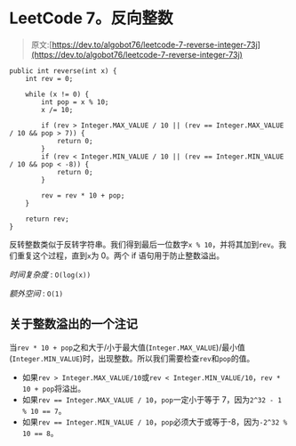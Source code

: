 # LeetCode 7。反向整数

> 原文:[https://dev.to/algobot76/leetcode-7-reverse-integer-73j](https://dev.to/algobot76/leetcode-7-reverse-integer-73j)

```
public int reverse(int x) {
    int rev = 0;

    while (x != 0) {
        int pop = x % 10;
        x /= 10;

        if (rev > Integer.MAX_VALUE / 10 || (rev == Integer.MAX_VALUE / 10 && pop > 7)) {
            return 0;
        }
        if (rev < Integer.MIN_VALUE / 10 || (rev == Integer.MIN_VALUE / 10 && pop < -8)) {
            return 0;
        }

        rev = rev * 10 + pop;
    }

    return rev;
} 
```

反转整数类似于反转字符串。我们得到最后一位数字`x % 10`，并将其加到`rev`。我们重复这个过程，直到`x`为 0。两个 if 语句用于防止整数溢出。

*时间复杂度* : `O(log(x))`

*额外空间* : `O(1)`

## [](#a-note-on-integer-overflows)关于整数溢出的一个注记

当`rev * 10 + pop`之和大于/小于最大值(`Integer.MAX_VALUE`)/最小值(`Integer.MIN_VALUE`)时，出现整数。所以我们需要检查`rev`和`pop`的值。

*   如果`rev > Integer.MAX_VALUE/10`或`rev < Integer.MIN_VALUE/10`，`rev * 10 + pop`将溢出。
*   如果`rev == Integer.MAX_VALUE / 10`，`pop`一定小于等于 7，因为`2^32 - 1 % 10 == 7`。
*   如果`rev == Integer.MIN_VALUE / 10`，`pop`必须大于或等于-8，因为`-2^32 % 10 == 8`。